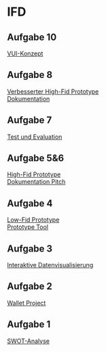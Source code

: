 # IFD
## Aufgabe 10
<a href="https://github.com/boerena/IFD/blob/main/Voice-User-Interface%20Konzept.pdf"> VUI-Konzept </a> <br>

## Aufgabe 8
<a href="https://xd.adobe.com/view/3fa8d738-a0c3-49af-a57b-c4f244f49637-6afb/"> Verbesserter High-Fid Prototype </a> <br>
<a href="https://github.com/boerena/IFD/blob/main/GUI.pdf"> Dokumentation </a> <br>

## Aufgabe 7
<a href="https://github.com/boerena/IFD/blob/main/Test%20Prototyp.pdf"> Test und Evaluation </a>


## Aufgabe 5&6
<a href="https://xd.adobe.com/view/3d99caa1-297c-4b6f-8825-497d803a6198-68ca/"> High-Fid Prototype </a> <br>
<a href="https://github.com/boerena/IFD/blob/main/High%20Fid%20Prototyp.pdf"> Dokumentation </a>
<a href="https://github.com/boerena/IFD/blob/main/Pitch-GUI.pdf"> Pitch </a>


## Aufgabe 4
<a href="https://github.com/boerena/IFD/blob/main/Low-Fid%20Prototype.pdf"> Low-Fid Prototype </a> <br>
<a href="https://github.com/boerena/IFD/blob/main/SKETCH_Rena_Böhringer.pdf"> Prototype Tool </a>


## Aufgabe 3
<a href="https://github.com/boerena/IFD/blob/main/Interaktive%20Datenvisualisierung1.pdf"> Interaktive Datenvisualisierung </a>

## Aufgabe 2
<a href="https://github.com/boerena/IFD/blob/main/Prototype1.pdf"> Wallet Project </a>

## Aufgabe 1
<a href="https://github.com/boerena/IFD/blob/main/Interface%20Design.png"> SWOT-Analyse </a>


